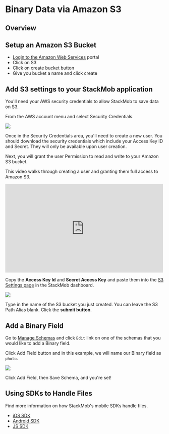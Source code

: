 Binary Data via Amazon S3
=========================

## Overview 



<h2>Setup an Amazon S3 Bucket</h2>

* <a href="http://aws.amazon.com" target="_blank">Login to the Amazon Web Services</a> portal
* Click on S3
* Click on create bucket button
* Give you bucket a name and click create


<h2>Add S3 settings to your StackMob application</h2>
You'll need your AWS security credentials to allow StackMob to save data on S3.  


From the AWS account menu and select Security Credentials.  

<img src="//s3.amazonaws.com/static.stackmob.com/images/tutorial/s3-01.png"></img>

Once in the Security Credentials area, you'll need to create a new user.  You should download the security credentials which include your Access Key ID and Secret.  They will only be available upon user creation.

Next, you will grant the user Permission to read and write to your Amazon S3 bucket.


This video walks through creating a user and granting them full access to Amazon S3.

<p>
<iframe src="http://player.vimeo.com/video/69504620" width="500" height="281" frameborder="0" webkitAllowFullScreen mozallowfullscreen allowFullScreen></iframe>
</p>


Copy the **Access Key Id** and **Secret Access Key** and paste them into the <a href="https://dashboard.stackmob.com/module/s3/settings">S3 Settings page</a> in the StackMob dashboard.

<img src="//s3.amazonaws.com/static.stackmob.com/images/tutorial/s3-03.png"></img>


Type in the name of the S3 bucket you just created.  You can leave the S3 Path Alias blank.  Click the **submit button**.


<h2>Add a Binary Field</h2>

Go to <a href="https://dashboard.stackmob.com/schemas/">Manage Schemas</a> and click `Edit` link on one of the schemas that you would like to add a Binary  field.

Click Add Field button and in this example, we will name our Binary field as `photo`.

<img src="//s3.amazonaws.com/static.stackmob.com/images/tutorial/s3-04.png"></img>


Click Add Field, then Save Schema, and you're set!

## Using SDKs to Handle Files

Find more information on how StackMob's mobile SDKs handle files.

* <a href="https://developer.stackmob.com/ios-sdk/developer-guide#FileStorage" target="_blank">iOS SDK</a>
* <a href="https://developer.stackmob.com/android-sdk/developer-guide#FileStorage" target="_blank">Android SDK</a>
* <a href="https://developer.stackmob.com/js-sdk/developer-guide#FileStorage" target="_blank">JS SDK</a>

